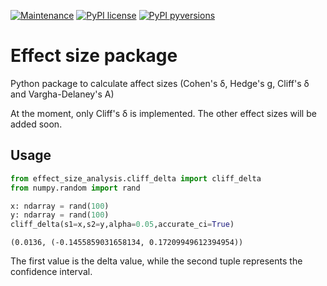 [![Maintenance](https://img.shields.io/badge/Maintained%3F-yes-green.svg)](https://github.com/LeonardoAlchieri/effect-size/graphs/commit-activity)
[![PyPI license](https://img.shields.io/pypi/l/ansicolortags.svg)](https://github.com/LeonardoAlchieri/effect-size/blob/main/LICENSE)
[![PyPI pyversions](https://img.shields.io/badge/Python-3.10-informational)](https://github.com/LeonardoAlchieri/effect-size)

# Effect size package

Python package to calculate affect sizes (Cohen's δ, Hedge's g, Cliff's δ and Vargha-Delaney's A)

At the moment, only Cliff's δ is implemented. The other effect sizes will be added soon.

## Usage

```python
from effect_size_analysis.cliff_delta import cliff_delta
from numpy.random import rand

x: ndarray = rand(100)
y: ndarray = rand(100)
cliff_delta(s1=x,s2=y,alpha=0.05,accurate_ci=True)
```
```
(0.0136, (-0.1455859031658134, 0.17209949612394954))
```
The first value is the delta value, while the second tuple represents the confidence interval.
